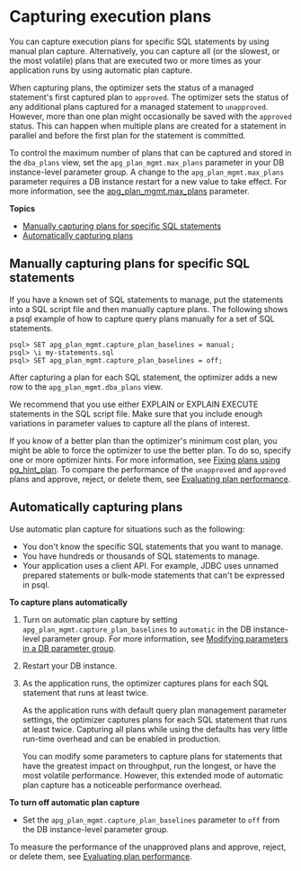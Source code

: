 # Capturing execution plans<a name="AuroraPostgreSQL.Optimize.CapturePlans"></a>

You can capture execution plans for specific SQL statements by using manual plan capture\. Alternatively, you can capture all \(or the slowest, or the most volatile\) plans that are executed two or more times as your application runs by using automatic plan capture\.

When capturing plans, the optimizer sets the status of a managed statement's first captured plan to `approved`\. The optimizer sets the status of any additional plans captured for a managed statement to `unapproved`\. However, more than one plan might occasionally be saved with the `approved` status\. This can happen when multiple plans are created for a statement in parallel and before the first plan for the statement is committed\.

To control the maximum number of plans that can be captured and stored in the `dba_plans` view, set the `apg_plan_mgmt.max_plans` parameter in your DB instance\-level parameter group\. A change to the `apg_plan_mgmt.max_plans` parameter requires a DB instance restart for a new value to take effect\. For more information, see the [apg\_plan\_mgmt\.max\_plans](AuroraPostgreSQL.Optimize.Parameters.md#AuroraPostgreSQL.Optimize.Parameters.max_plans) parameter\. 

**Topics**
+ [Manually capturing plans for specific SQL statements](#AuroraPostgreSQL.Optimize.CapturePlans.Manual)
+ [Automatically capturing plans](#AuroraPostgreSQL.Optimize.CapturePlans.Automatic)

## Manually capturing plans for specific SQL statements<a name="AuroraPostgreSQL.Optimize.CapturePlans.Manual"></a>

If you have a known set of SQL statements to manage, put the statements into a SQL script file and then manually capture plans\. The following shows a psql example of how to capture query plans manually for a set of SQL statements\.

```
psql> SET apg_plan_mgmt.capture_plan_baselines = manual;
psql> \i my-statements.sql 
psql> SET apg_plan_mgmt.capture_plan_baselines = off;
```

After capturing a plan for each SQL statement, the optimizer adds a new row to the `apg_plan_mgmt.dba_plans` view\.

We recommend that you use either EXPLAIN or EXPLAIN EXECUTE statements in the SQL script file\. Make sure that you include enough variations in parameter values to capture all the plans of interest\.

If you know of a better plan than the optimizer's minimum cost plan, you might be able to force the optimizer to use the better plan\. To do so, specify one or more optimizer hints\. For more information, see [Fixing plans using pg\_hint\_plan](AuroraPostgreSQL.Optimize.Maintenance.md#AuroraPostgreSQL.Optimize.Maintenance.pg_hint_plan)\. To compare the performance of the `unapproved` and `approved` plans and approve, reject, or delete them, see [Evaluating plan performance](AuroraPostgreSQL.Optimize.Maintenance.md#AuroraPostgreSQL.Optimize.Maintenance.EvaluatingPerformance)\. 

## Automatically capturing plans<a name="AuroraPostgreSQL.Optimize.CapturePlans.Automatic"></a>

Use automatic plan capture for situations such as the following:
+ You don't know the specific SQL statements that you want to manage\.
+ You have hundreds or thousands of SQL statements to manage\.
+ Your application uses a client API\. For example, JDBC uses unnamed prepared statements or bulk\-mode statements that can't be expressed in psql\.

**To capture plans automatically**

1. Turn on automatic plan capture by setting `apg_plan_mgmt.capture_plan_baselines` to `automatic` in the DB instance\-level parameter group\. For more information, see [Modifying parameters in a DB parameter group](USER_WorkingWithParamGroups.md#USER_WorkingWithParamGroups.Modifying)\. 

1. Restart your DB instance\.

1. As the application runs, the optimizer captures plans for each SQL statement that runs at least twice\.

   As the application runs with default query plan management parameter settings, the optimizer captures plans for each SQL statement that runs at least twice\. Capturing all plans while using the defaults has very little run\-time overhead and can be enabled in production\.

   You can modify some parameters to capture plans for statements that have the greatest impact on throughput, run the longest, or have the most volatile performance\. However, this extended mode of automatic plan capture has a noticeable performance overhead\. 

**To turn off automatic plan capture**
+ Set the `apg_plan_mgmt.capture_plan_baselines` parameter to `off` from the DB instance\-level parameter group\.

To measure the performance of the unapproved plans and approve, reject, or delete them, see [Evaluating plan performance](AuroraPostgreSQL.Optimize.Maintenance.md#AuroraPostgreSQL.Optimize.Maintenance.EvaluatingPerformance)\. 